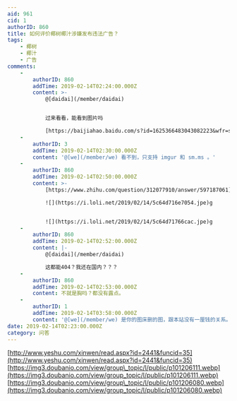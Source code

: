 ```yaml
---
aid: 961
cid: 1
authorID: 860
title: 如何评价椰树椰汁涉嫌发布违法广告？
tags:
    - 椰树
    - 椰汁
    - 广告
comments:
    -
        authorID: 860
        addTime: 2019-02-14T02:24:00.000Z
        content: >-
            @[daidai](/member/daidai)


            过来看看，能看到图片吗  

            [https://baijiahao.baidu.com/s?id=1625366483043082223&wfr=spider&for=pc&isFailFlag=1](https://baijiahao.baidu.com/s?id=1625366483043082223&wfr=spider&for=pc&isFailFlag=1)
    -
        authorID: 3
        addTime: 2019-02-14T02:30:00.000Z
        content: '@[we](/member/we) 看不到，只支持 imgur 和 sm.ms 。'
    -
        authorID: 860
        addTime: 2019-02-14T02:50:00.000Z
        content: >-
            [https://www.zhihu.com/question/312077910/answer/597187061](https://www.zhihu.com/question/312077910/answer/597187061)  

            ![](https://i.loli.net/2019/02/14/5c64d716e7054.jpe)g


            ![](https://i.loli.net/2019/02/14/5c64d71766cac.jpe)g
    -
        authorID: 860
        addTime: 2019-02-14T02:52:00.000Z
        content: |-
            @[daidai](/member/daidai)

            这都能404？我还在国内？？？
    -
        authorID: 860
        addTime: 2019-02-14T02:53:00.000Z
        content: 不就是胸吗？都没有露点。
    -
        authorID: 1
        addTime: 2019-02-14T03:58:00.000Z
        content: '@[we](/member/we) 是你的图床删的图，跟本站没有一厘钱的关系。'
date: 2019-02-14T02:23:00.000Z
category: 问答
---
```


[http://www.yeshu.com/xinwen/read.aspx?id=2441&funcid=35](http://www.yeshu.com/xinwen/read.aspx?id=2441&funcid=35)  
[https://img3.doubanio.com/view/group\_topic/l/public/p101206111.webp](https://img3.doubanio.com/view/group_topic/l/public/p101206111.webp)  
[https://img3.doubanio.com/view/group\_topic/l/public/p101206080.webp](https://img3.doubanio.com/view/group_topic/l/public/p101206080.webp)
